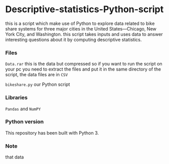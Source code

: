 # Descriptive-statistics-Python-script
this is a script which make use of Python to explore data related to bike share systems for three major cities in the United States—Chicago, New York City, and Washington.
this script takes inputs and uses data to answer interesting questions about it by computing descriptive statistics.
### Files
```Data.rar``` this is the data but compressed so if you want to run the script on your pc you need to extract the files and put it in the same directory of the script, the data files are in ```CSV```

```bikeshare.py``` our Python script 

### Libraries
```Pandas``` and ```NumPY```

### Python version
This repository has been built with Python 3.

### Note
that data 
